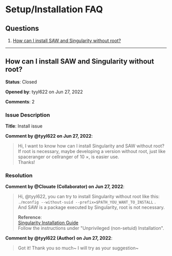 # Setup/Installation FAQ

## Questions
1. [How can I install SAW and Singularity without root?](#how-can-i-install-saw-and-singularity-without-root)

---

## How can I install SAW and Singularity without root?

**Status**: Closed

**Opened by**: tyyl622 on Jun 27, 2022

**Comments**: 2

### Issue Description
**Title**: Install issue

**Comment by @tyyl622 on Jun 27, 2022**:
> Hi, I want to know how can I install Singularity and SAW without root?  
> If root is necessary, maybe developing a version without root, just like spaceranger or cellranger of 10 ×, is easier use.  
> Thanks!

### Resolution
**Comment by @Clouate (Collaborator) on Jun 27, 2022**:
> Hi, @tyyl622, you can try to install Singularity without root like this:  
> `./mconfig --without-suid --prefix=$PATH_YOU_WANT_TO_INSTALL` .  
> And SAW is a package executed by Singularity, root is not necessary.
>
> **Reference**:  
> [Singularity Installation Guide](https://docs.sylabs.io/guides/3.9/admin-guide/installation.html#install-from-source)  
> Follow the instructions under "Unprivileged (non-setuid) Installation".

**Comment by @tyyl622 (Author) on Jun 27, 2022**:
> Got it! Thank you so much~ I will try as your suggestion~
